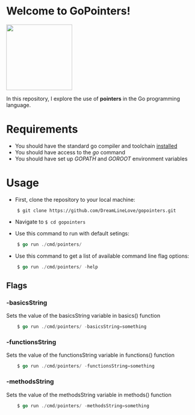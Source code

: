 # Welcome to GoPointers!
<img src="https://camo.githubusercontent.com/94761affed6454156a526a0fcab454ed4a432d9472087a9d330598a38ffe56cd/68747470733a2f2f7261772e6769746875622e636f6d2f676f6c616e672d73616d706c65732f676f706865722d766563746f722f6d61737465722f676f706865722e706e67" width="175px" />

In this repository, I explore the use of **pointers** in the Go programming language.

# Requirements
- You should have the standard go compiler and toolchain <a href="https://go.dev/learn/" target="_blank">installed</a>
- You should have access to the *go* command
- You should have set up *GOPATH* and *GOROOT* environment variables

# Usage
- First, clone the repository to your local machine:
```
    $ git clone https://github.com/DreamLineLove/gopointers.git
```

- Navigate to ```$ cd gopointers```

- Use this command to run with default setings:
```go
    $ go run ./cmd/pointers/
```

- Use this command to get a list of available command line flag options:
```go
    $ go run ./cmd/pointers/ -help
```

## Flags
### -basicsString
Sets the value of the basicsString variable in basics() function
```go
    $ go run ./cmd/pointers/ -basicsString=something
```

### -functionsString
Sets the value of the functionsString variable in functions() function
```go
    $ go run ./cmd/pointers/ -functionsString=something
```

### -methodsString
Sets the value of the methodsString variable in methods() function
```go
    $ go run ./cmd/pointers/ -methodsString=something
```

